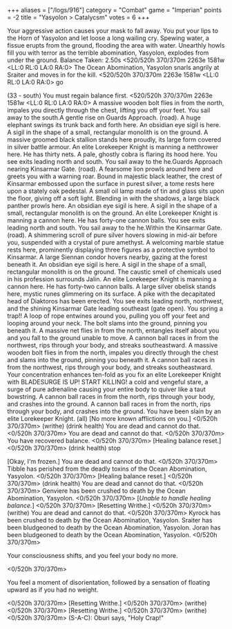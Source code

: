 +++
aliases = ["/logs/916"]
category = "Combat"
game = "Imperian"
points = -2
title = "Yasyolon > Catalycsm"
votes = 6
+++

Your aggressive action causes your mask to fall away.
You put your lips to the Horn of Yasyolon and let loose a long wailing cry.
Spewing water, a fissue erupts from the ground, flooding the area with water. 
Unearthly howls fill you with terror as the terrible abomination, Yasyolon, 
explodes from under the ground.
Balance Taken: 2.50s
<520/520h 370/370m 2263e 1581w <e-> <LL:0 RL:0 LA:0 RA:0> 
The Ocean Abomination, Yasyolon snarls angrily at Sraiter and moves in for the 
kill.
<520/520h 370/370m 2263e 1581w <e-> <LL:0 RL:0 LA:0 RA:0> go

(33 - south) 
You must regain balance first.
<520/520h 370/370m 2263e 1581w <e-> <LL:0 RL:0 LA:0 RA:0> 
A massive wooden bolt flies in from the north, impales you directly through the
chest, lifting you off your feet.
You sail away to the south.A gentle rise on Guards Approach. (road).
A huge elephant swings its trunk back and forth here. An obsidian eye sigil is 
here. A sigil in the shape of a small, rectangular monolith is on the ground. A
massive groomed black stallion stands here proudly, its large form covered in 
silver battle armour. An elite Lorekeeper Knight is manning a netthrower here. 
He has thirty nets. A pale, ghostly cobra is flaring its hood here.
You see exits leading north and south.
You sail away to the he.Guards Approach nearing Kinsarmar Gate. (road).
A fearsome lion prowls around here and greets you with a warning roar. Bound in
majestic black leather, the crest of Kinsarmar embossed upon the surface in 
purest silver, a tome rests here upon a stately oak pedestal. A small oil lamp 
made of tin and glass sits upon the floor, giving off a soft light. Blending in
with the shadows, a large black panther prowls here. An obsidian eye sigil is 
here. A sigil in the shape of a small, rectangular monolith is on the ground. 
An elite Lorekeeper Knight is manning a cannon here. He has forty-one cannon 
balls.
You see exits leading north and south.
You sail away to the he.Within the Kinsarmar Gate. (road).
A shimmering scroll of pure silver hovers slowing in mid-air before you, 
suspended with a crystal of pure amethyst. A welcoming marble statue rests 
here, prominently displaying three figures as a protective symbol to Kinsarmar.
A large Siennan condor hovers nearby, gazing at the forest beneath it. An 
obsidian eye sigil is here. A sigil in the shape of a small, rectangular 
monolith is on the ground. The caustic smell of chemicals used in his 
profession surrounds Jalin. An elite Lorekeeper Knight is manning a cannon 
here. He has forty-two cannon balls. A large silver obelisk stands here, mystic
runes glimmering on its surface. A pike with the decapitated head of Diaktoros 
has been erected.
You see exits leading north, northwest, and the shining Kinsarmar Gate leading 
southeast (gate open).
You spring a trap!! A loop of rope entwines around you, pulling you off your 
feet and looping around your neck.
The bolt slams into the ground, pinning you beneath it.
A massive net flies in from the north, entangles itself about you and you fall 
to the ground unable to move.
A cannon ball races in from the northwest, rips through your body, and streaks 
southeastward.
A massive wooden bolt flies in from the north, impales you directly through the
chest and slams into the ground, pinning you beneath it.
A cannon ball races in from the northwest, rips through your body, and streaks 
southeastward.
Your concentration enhances ten-fold as you fix an elite Lorekeeper Knight with
BLADESURGE IS UP! START KILLING!
a cold and vengeful stare, a surge of pure adrenaline causing your entire body 
to quiver like a taut bowstring.
A cannon ball races in from the north, rips through your body, and crashes into
the ground.
A cannon ball races in from the north, rips through your body, and crashes into
the ground.
You have been slain by an elite Lorekeeper Knight. (all)
[No more known afflictions on you.]
<0/520h 370/370m> (writhe) (drink health) 
You are dead and cannot do that.
<0/520h 370/370m> 
You are dead and cannot do that.
<0/520h 370/370m> 
You have recovered balance.
<0/520h 370/370m> 
[Healing balance reset.]
<0/520h 370/370m> (drink health) stop

[Okay, I'm frozen.]
You are dead and cannot do that.
<0/520h 370/370m> 
Tibble has perished from the deadly toxins of the Ocean Abomination, Yasyolon.
<0/520h 370/370m> 
[Healing balance reset.]
<0/520h 370/370m> (drink health) 
You are dead and cannot do that.
<0/520h 370/370m> 
Genviere has been crushed to death by the Ocean Abomination, Yasyolon.
<0/520h 370/370m> 
[*Unable to handle healing balance.*]
<0/520h 370/370m> 
[Resetting Writhe.]
<0/520h 370/370m> (writhe) 
You are dead and cannot do that.
<0/520h 370/370m> 
Kyrock has been crushed to death by the Ocean Abomination, Yasyolon.
Sraiter has been bludgeoned to death by the Ocean Abomination, Yasyolon.
Joran has been bludgeoned to death by the Ocean Abomination, Yasyolon.
<0/520h 370/370m> 

Your consciousness shifts, and you feel your body no more.

<0/520h 370/370m> 

You feel a moment of disorientation, followed by a sensation of floating upward
as if you had no weight.

<0/520h 370/370m> 
[Resetting Writhe.]
<0/520h 370/370m> (writhe) 
<0/520h 370/370m> 
[Resetting Writhe.]
<0/520h 370/370m> (writhe) 
<0/520h 370/370m> 
(S-A-C): Oburi says, "Holy Crap!"
